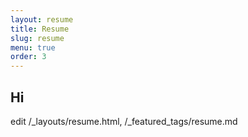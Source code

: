 ```yaml
---
layout: resume
title: Resume
slug: resume
menu: true
order: 3
---
```



## Hi
edit /_layouts/resume.html, 
/_featured_tags/resume.md

